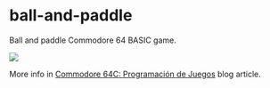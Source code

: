 # ball-and-paddle
Ball and paddle Commodore 64 BASIC game.

<img src="https://media.cuadernoinformatica.com/imagenes/commodore-64c-programacion-de-juegos/commodore-64c-ball-and-paddle.jpg"/>

More info in <a href="https://www.cuadernoinformatica.com/2024/05/commodore-64c-programacion-de-juegos.html">Commodore 64C: Programación de Juegos</a> blog article.
